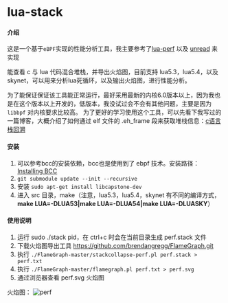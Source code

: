 # lua-stack

#### 介绍
这是一个基于`eBPF`实现的性能分析工具，我主要参考了[lua-perf](https://github.com/findstr/lua-perf) 以及 [unread](https://github.com/etherealvisage/unread) 来实现

能查看 c 与 lua 代码混合堆栈，并导出火焰图，目前支持 lua5.3，lua5.4，以及 skynet，可以用来分析lua死循环，以及输出火焰图，进行性能分析。 

为了能保证保证该工具能正常运行，最好采用最新的内核6.0版本以上，因为我也是在这个版本以上开发的，低版本，我没试过会不会有其他问题，主要是因为 `libbpf` 对内核要求比较高。
为了更好的学习使用这个工具，可以先看下我写过的一篇博客，大概介绍了如何通过 elf 文件的 .eh_frame 段来获取堆栈信息：[c语言 栈回溯](https://www.cnblogs.com/lindx/p/18240798)

#### 安装
1.  可以参考bcc的安装依赖，bcc也是使用到了 ebpf 技术。安装路径：[Installing BCC](https://github.com/iovisor/bcc/blob/master/INSTALL.md)
2.  `git submodule update --init --recursive`
3.  安装 `sudo apt-get install libcapstone-dev`
4.  进入 src 目录，make（注意，lua5.3，lua5.4，skynet 有不同的编译方式， **make LUA=-DLUA53|make LUA=-DLUA54|make LUA=-DLUASKY**）

#### 使用说明
1.  运行 sudo ./stack pid，在 ctrl+c 时会在当前目录生成 perf.stack 文件
2.  下载火焰图导出工具 https://github.com/brendangregg/FlameGraph.git
3.  执行 `./FlameGraph-master/stackcollapse-perf.pl perf.stack > perf.txt`
4.  执行 `./FlameGraph-master/flamegraph.pl perf.txt > perf.svg`
5.  通过浏览器查看 perf.svg 火焰图

火焰图：
![perf](./svg/skynet.svg)